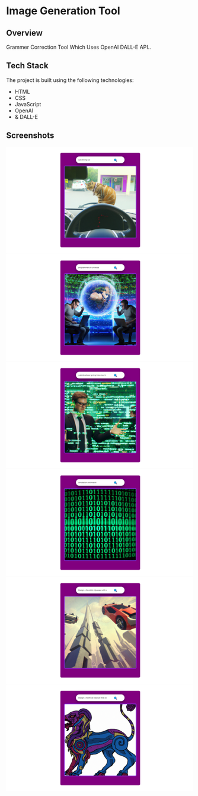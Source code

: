 
# Image Generation Tool   

## Overview

Grammer Correction Tool Which Uses OpenAI DALL-E API..

## Tech Stack

The project is built using the following technologies:

- HTML
- CSS
- JavaScript
- OpenAI
- & DALL-E  

## Screenshots

![Preview 1](https://github.com/mayurpatil77/OpenAI-Projects/blob/main/Image%20Generation%20Tool/Assets/screencapture-127-0-0-1-5500-index-html-2023-08-07-13_36_43.jpg?raw=true)
![Preview 2](https://github.com/mayurpatil77/OpenAI-Projects/blob/main/Image%20Generation%20Tool/Assets/screencapture-127-0-0-1-5500-index-html-2023-08-07-13_37_26.jpg?raw=true)
![Preview 3](https://github.com/mayurpatil77/OpenAI-Projects/blob/main/Image%20Generation%20Tool/Assets/screencapture-127-0-0-1-5500-index-html-2023-08-07-13_38_10.jpg?raw=true)
![Preview 4](https://github.com/mayurpatil77/OpenAI-Projects/blob/main/Image%20Generation%20Tool/Assets/screencapture-127-0-0-1-5500-index-html-2023-08-07-13_39_28.jpg?raw=true)
![Preview 5](https://github.com/mayurpatil77/OpenAI-Projects/blob/main/Image%20Generation%20Tool/Assets/screencapture-127-0-0-1-5500-index-html-2023-08-07-13_40_37.jpg?raw=true)
![Preview 6](https://github.com/mayurpatil77/OpenAI-Projects/blob/main/Image%20Generation%20Tool/Assets/screencapture-127-0-0-1-5500-index-html-2023-08-07-13_41_07.jpg?raw=true)

